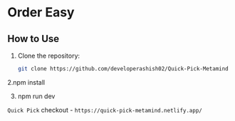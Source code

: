 # Order Easy


## How to Use

1. Clone the repository:

   ```bash
   git clone https://github.com/developerashish02/Quick-Pick-Metamind
   ```

2.npm install

3. npm run dev

`Quick Pick` 
checkout  - `https://quick-pick-metamind.netlify.app/`
